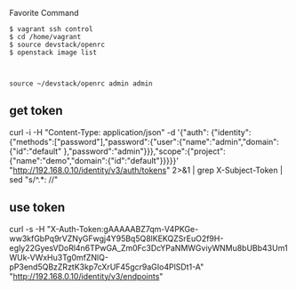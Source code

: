 

Favorite Command

	$ vagrant ssh control
	$ cd /home/vagrant
	$ source devstack/openrc
	$ openstack image list



	source ~/devstack/openrc admin admin

## get token ##
curl -i -H "Content-Type: application/json" -d '{"auth": {"identity":{"methods":["password"],"password":{"user":{"name":"admin","domain":{"id":"default" },"password":"admin"}}},"scope":{"project":{"name":"demo","domain":{"id":"default"}}}}}' "http://192.168.0.10/identity/v3/auth/tokens" 2>&1 | grep X-Subject-Token | sed "s/^.*: //"

## use token

curl -s -H "X-Auth-Token:gAAAAABZ7qm-V4PKGe-ww3kfGbPq9rVZNyGFwgj4Y95Bq5Q8lKEKQZSrEuO2f9H-egIy22GyesVDoRl4n6TPwGA_Zm0Fc3DcYPaNMWGviyWNMu8bUBb43Um1WUk-VWxHu3Tg0mfZNlQ-pP3end5QBzZRztK3kp7cXrUF45gcr9aGIo4PlSDt1-A" "http://192.168.0.10/identity/v3/endpoints"